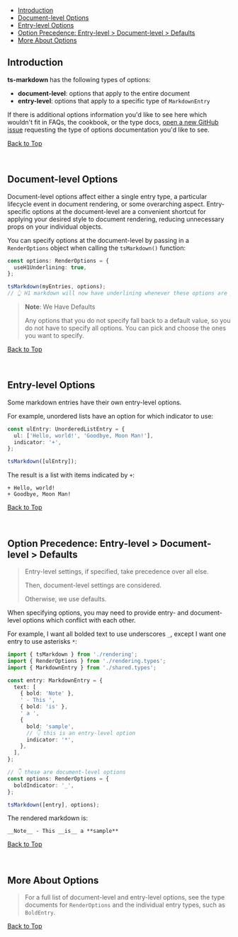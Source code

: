 - [Introduction](#introduction)
- [Document-level Options](#document-level-options)
- [Entry-level Options](#entry-level-options)
- [Option Precedence: Entry-level > Document-level > Defaults](#option-precedence-entry-level--document-level--defaults)
- [More About Options](#more-about-options)

## Introduction

**ts-markdown** has the following types of options:

- **document-level**: options that apply to the entire document
- **entry-level**: options that apply to a specific type of `MarkdownEntry`

If there is additional options information you'd like to see here which wouldn't fit in FAQs, the cookbook, or the type docs, [open a new GitHub issue](https://github.com/kgar/ts-markdown/issues/new) requesting the type of options documentation you'd like to see.

[Back to Top](#)

<br />

## Document-level Options

Document-level options affect either a single entry type, a particular lifecycle event in document rendering, or some overarching aspect. Entry-specific options at the document-level are a convenient shortcut for applying your desired style to document rendering, reducing unnecessary props on your individual objects.

You can specify options at the document-level by passing in a `RenderOptions` object when calling the `tsMarkdown()` function:

```ts
const options: RenderOptions = {
  useH1Underlining: true,
};

tsMarkdown(myEntries, options);
// 👆 H1 markdown will now have underlining whenever these options are passed into `tsMarkdown()`
```

> **Note**: We Have Defaults
>
> Any options that you do not specify fall back to a default value, so you do not have to specify all options. You can pick and choose the ones you want to specify.

[Back to Top](#)

<br />

## Entry-level Options

Some markdown entries have their own entry-level options.

For example, unordered lists have an option for which indicator to use:

```ts
const ulEntry: UnorderedListEntry = {
  ul: ['Hello, world!', 'Goodbye, Moon Man!'],
  indicator: '+',
};

tsMarkdown([ulEntry]);
```

The result is a list with items indicated by `+`:

```
+ Hello, world!
+ Goodbye, Moon Man!
```

[Back to Top](#)

<br />

## Option Precedence: Entry-level > Document-level > Defaults

> Entry-level settings, if specified, take precedence over all else.
>
> Then, document-level settings are considered.
>
> Otherwise, we use defaults.

When specifying options, you may need to provide entry- and document-level options which conflict with each other.

For example, I want all bolded text to use underscores `_`, except I want one entry to use asterisks `*`:

```ts
import { tsMarkdown } from './rendering';
import { RenderOptions } from './rendering.types';
import { MarkdownEntry } from './shared.types';

const entry: MarkdownEntry = {
  text: [
    { bold: 'Note' },
    ' - This ',
    { bold: 'is' },
    ' a ',
    {
      bold: 'sample',
      // 👇 this is an entry-level option
      indicator: '*',
    },
  ],
};

// 👇 these are document-level options
const options: RenderOptions = {
  boldIndicator: '_',
};

tsMarkdown([entry], options);
```

The rendered markdown is:

```
__Note__ - This __is__ a **sample**
```

[Back to Top](#)

<br />

## More About Options

> For a full list of document-level and entry-level options, see the type documents for `RenderOptions` and the individual entry types, such as `BoldEntry`.

[Back to Top](#)

